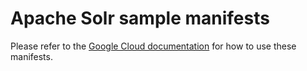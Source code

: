 # Apache Solr sample manifests

Please refer to the [Google Cloud documentation](https://cloud.google.com/stackdriver/docs/managed-prometheus/exporters/solr) for how to use these manifests.
